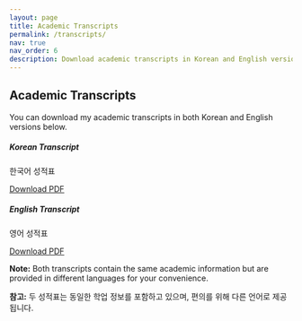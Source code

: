 ```yaml
---
layout: page
title: Academic Transcripts
permalink: /transcripts/
nav: true
nav_order: 6
description: Download academic transcripts in Korean and English versions
---
```


## Academic Transcripts

You can download my academic transcripts in both Korean and English versions below.

<div class="row">
    <div class="col-sm-6 mt-3 mt-md-0">
        <div class="card">
            <div class="card-body text-center">
                <h5 class="card-title">Korean Transcript</h5>
                <p class="card-text">한국어 성적표</p>
                <a href="{{ 'assets/pdf/transcript_kr.pdf' | relative_url }}" class="btn btn-primary" target="_blank">
                    <i class="fas fa-download"></i> Download PDF
                </a>
            </div>
        </div>
    </div>
    <div class="col-sm-6 mt-3 mt-md-0">
        <div class="card">
            <div class="card-body text-center">
                <h5 class="card-title">English Transcript</h5>
                <p class="card-text">영어 성적표</p>
                <a href="{{ 'assets/pdf/transcript_en.pdf' | relative_url }}" class="btn btn-primary" target="_blank">
                    <i class="fas fa-download"></i> Download PDF
                </a>
            </div>
        </div>
    </div>
</div>

<div class="caption mt-4">
    <p><strong>Note:</strong> Both transcripts contain the same academic information but are provided in different languages for your convenience.</p>
    <p><strong>참고:</strong> 두 성적표는 동일한 학업 정보를 포함하고 있으며, 편의를 위해 다른 언어로 제공됩니다.</p>
</div>
